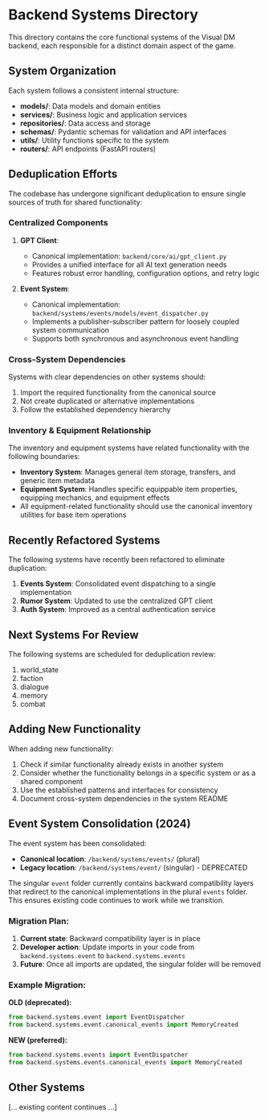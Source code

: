 # Backend Systems Directory

This directory contains the core functional systems of the Visual DM backend, each responsible for a distinct domain aspect of the game.

## System Organization

Each system follows a consistent internal structure:

- **models/**: Data models and domain entities
- **services/**: Business logic and application services
- **repositories/**: Data access and storage
- **schemas/**: Pydantic schemas for validation and API interfaces
- **utils/**: Utility functions specific to the system
- **routers/**: API endpoints (FastAPI routers)

## Deduplication Efforts

The codebase has undergone significant deduplication to ensure single sources of truth for shared functionality:

### Centralized Components

1. **GPT Client**: 
   - Canonical implementation: `backend/core/ai/gpt_client.py`
   - Provides a unified interface for all AI text generation needs
   - Features robust error handling, configuration options, and retry logic

2. **Event System**:
   - Canonical implementation: `backend/systems/events/models/event_dispatcher.py`
   - Implements a publisher-subscriber pattern for loosely coupled system communication
   - Supports both synchronous and asynchronous event handling

### Cross-System Dependencies

Systems with clear dependencies on other systems should:

1. Import the required functionality from the canonical source
2. Not create duplicated or alternative implementations
3. Follow the established dependency hierarchy

### Inventory & Equipment Relationship

The inventory and equipment systems have related functionality with the following boundaries:

- **Inventory System**: Manages general item storage, transfers, and generic item metadata
- **Equipment System**: Handles specific equippable item properties, equipping mechanics, and equipment effects
- All equipment-related functionality should use the canonical inventory utilities for base item operations

## Recently Refactored Systems

The following systems have recently been refactored to eliminate duplication:

1. **Events System**: Consolidated event dispatching to a single implementation
2. **Rumor System**: Updated to use the centralized GPT client
3. **Auth System**: Improved as a central authentication service

## Next Systems For Review

The following systems are scheduled for deduplication review:

1. world_state
2. faction
3. dialogue
4. memory
5. combat

## Adding New Functionality

When adding new functionality:

1. Check if similar functionality already exists in another system
2. Consider whether the functionality belongs in a specific system or as a shared component
3. Use the established patterns and interfaces for consistency
4. Document cross-system dependencies in the system README

## Event System Consolidation (2024)

The event system has been consolidated:

- **Canonical location**: `/backend/systems/events/` (plural)
- **Legacy location**: `/backend/systems/event/` (singular) - DEPRECATED

The singular `event` folder currently contains backward compatibility layers that redirect to the canonical implementations in the plural `events` folder. This ensures existing code continues to work while we transition.

### Migration Plan:

1. **Current state**: Backward compatibility layer is in place
2. **Developer action**: Update imports in your code from `backend.systems.event` to `backend.systems.events`
3. **Future**: Once all imports are updated, the singular folder will be removed

### Example Migration:

**OLD (deprecated):**
```python
from backend.systems.event import EventDispatcher
from backend.systems.event.canonical_events import MemoryCreated
```

**NEW (preferred):**
```python
from backend.systems.events import EventDispatcher
from backend.systems.events.canonical_events import MemoryCreated
```

## Other Systems

[... existing content continues ...] 